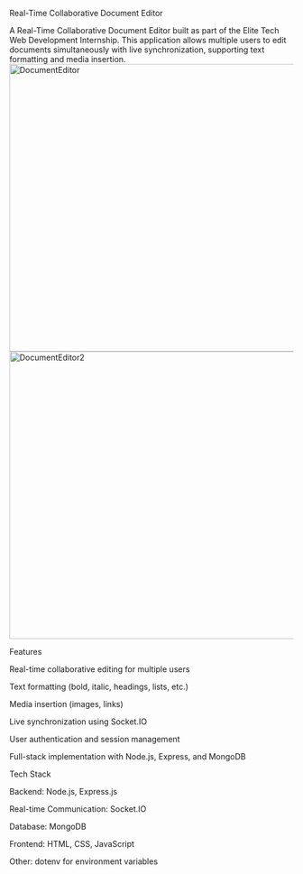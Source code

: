 Real-Time Collaborative Document Editor

A Real-Time Collaborative Document Editor built as part of the Elite Tech Web Development Internship. This application allows multiple users to edit documents simultaneously with live synchronization, supporting text formatting and media insertion.
<img width="600" height="510" alt="DocumentEditor" src="https://github.com/user-attachments/assets/754c3712-4fa4-432b-9520-0ed34c1c63bc" />
<img width="600" height="510" alt="DocumentEditor2" src="https://github.com/user-attachments/assets/5039a17c-f5f2-4e3e-888b-b767a7769fa1" />



Features

Real-time collaborative editing for multiple users

Text formatting (bold, italic, headings, lists, etc.)

Media insertion (images, links)

Live synchronization using Socket.IO

User authentication and session management

Full-stack implementation with Node.js, Express, and MongoDB

Tech Stack

Backend: Node.js, Express.js

Real-time Communication: Socket.IO

Database: MongoDB

Frontend: HTML, CSS, JavaScript

Other: dotenv for environment variables
